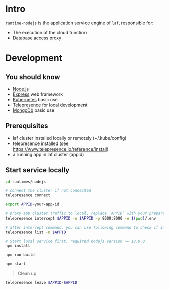 
# Intro

`runtime-nodejs` is the application service engine of `laf`, responsible for:

- The execution of the cloud function
- Database access proxy

# Development

## You should know

- [Node.js](https://nodejs.org/en/docs)
- [Express](https://expressjs.com) web framework
- [Kubernetes](https://kubernetes.io) basic use
- [Telepresence](https://www.telepresence.io) for local development
- [MongoDb](https://docs.mongodb.com) basic use

## Prerequisites

- laf cluster installed locally or remotely (~/.kube/config)
- telepresence installed (see https://www.telepresence.io/reference/install)
- a running app in laf cluster (appid)

## Start service locally

```sh
cd runtimes/nodejs

# connect the cluster if not connected
telepresence connect

export APPID=your-app-id

# proxy app cluster traffic to local, replace `APPID` with your prepared appid
telepresence intercept $APPID -n $APPID -p 8000:8000 -e $(pwd)/.env

# after intercept command, you can use following command to check if intercept active
telepresence list -n $APPID

# Start local service first, required nodejs version >= 18.0.0
npm install

npm run build

npm start

```

> Clean up

```bash
telepresence leave $APPID-$APPID
```
